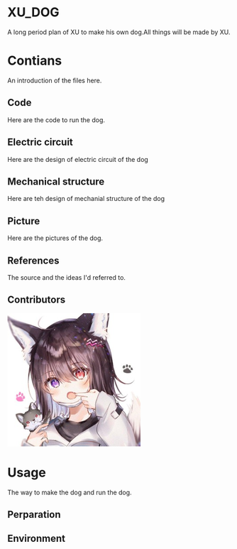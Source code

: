 # XU_DOG
A long period plan of XU to make his own dog.All things will be made by XU.
# Contians
An introduction of the files here.
## Code
Here are the code to run the dog.
## Electric circuit
Here are the design of electric circuit of the dog
## Mechanical structure
Here are teh design of mechanial structure of the dog
## Picture
Here are the pictures of the dog.
## References
The source and the ideas I'd referred to.
## Contributors
![XU](contributors/xu.jpg)
# Usage
The way to make the dog and run the dog.
## Perparation

## Environment